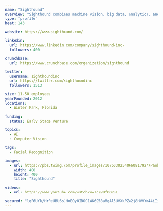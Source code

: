 ```yaml
---
name: "Sighthound"
overview: "Sighthound combines machine vision, big data, analytics, and industry-upending intelligence to help see obviously valuable information in previously unobvious data."
type: "profile"
heat: 143

website: https://www.sighthound.com/

linkedin:
  url: https://www.linkedin.com/company/sighthound-inc-
  followers: 400

crunchbase:
  url: https://www.crunchbase.com/organization/sighthound

twitter:
  username: sighthoundinc
  url: https://twitter.com/sighthoundinc
  followers: 1513

size: 11-50 employees
yearFounded: 2012
locations:
  - Winter Park, Florida

funding:
  status: Early Stage Venture

topics:
  - AI
  - Computer Vision

tags:
  - Facial Recognition

images:
  - url: https://pbs.twimg.com/profile_images/1075330254066081792/7PaobwF0_400x400.jpg
    width: 400
    height: 400
    title: "Sighthound"

videos:
  - url: https://www.youtube.com/watch?v=JdZBDfOO25I

secured: "lqP6UYk/HrPeUBU6sJHoEOy0IBOC1WK6958aMgAl5UVXkPZa2j8HVVYm44iIil+K+k7vlFgIjCMscBKaeNUgHnghQKjct1b8Z9RJFPGxaRE5TfEZvAh3KSUVQo5VpTv/GINf5aPIBNZS67fNG7pd5Xd+9Yly0q/V/9l4CsZuKIzyePJgcd0t0hnwsdxd0va+VNpgNzNjKEsfV3zIu0SCmYLppvZzmgxie6kf6VwtkXga82M9VjxfcaQ/LNbWmTJF3tQJVFPDbw0Mqv8uBu70ki76fVlniol1CX6GLU7bSziKjGsxngRfokRJ+qDaX7Tc;u9i42M47SQTno/vw3Gncaw=="
---
```


